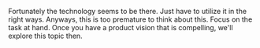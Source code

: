 Fortunately the technology seems to be there.
Just have to utilize it in the right ways.
Anyways, this is too premature to think about this. Focus on the task at hand. Once you have a product vision that is compelling, we'll explore this topic then.